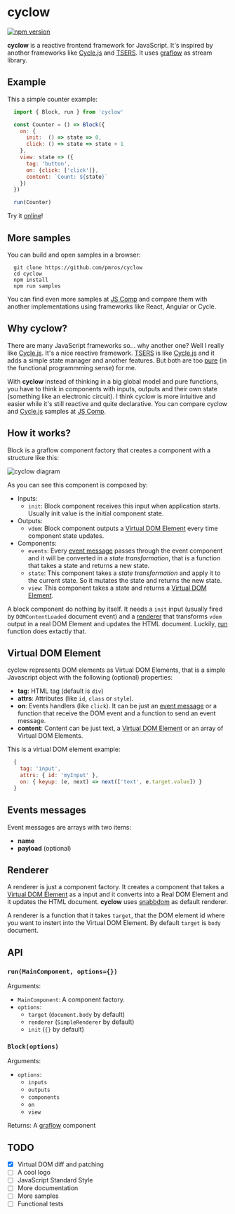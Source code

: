 # cyclow

[![npm version](https://badge.fury.io/js/cyclow.svg)](https://badge.fury.io/js/cyclow)

**cyclow**  is a reactive frontend framework for JavaScript. It's inspired by another frameworks like [Cycle.js] and [TSERS]. It uses [graflow] as stream library.

## Example
This a simple counter example:
```js
  import { Block, run } from 'cyclow'

  const Counter = () => Block({
    on: {
      init:  () => state => 0,
      click: () => state => state + 1
    },
    view: state => ({
      tag: 'button',
      on: {click: ['click']},
      content: `Count: ${state}`
    })
  })

  run(Counter)
```

Try it [online](http://www.webpackbin.com/VyUXX6cwM)!

## More samples
You can build and open samples in a browser:
```
  git clone https://github.com/pmros/cyclow
  cd cyclow
  npm install
  npm run samples
```

You can find even more samples at [JS Comp](http://blog.krawaller.se/jscomp/) and compare them with another implementations using frameworks like React, Angular or Cycle.

## Why cyclow?
There are many JavaScript frameworks so... why another one? Well I really like [Cycle.js]. It's a nice reactive framework. [TSERS] is like [Cycle.js] and it adds a simple state manager and another features. But both are too [pure](https://en.wikipedia.org/wiki/Pure_function) (in the functional programmming sense) for me.

With **cyclow** instead of thinking in a big global model and pure functions, you have to think in components with inputs, outputs and their own state (something like an electronic circuit). I think cyclow is more intuitive and easier while it's still reactive and quite declarative. You can compare cyclow and [Cycle.js] samples at [JS Comp].

## How it works?
Block is a graflow component factory that creates a component with a structure like this:

![cyclow diagram](https://rawgit.com/pmros/cyclow/master/diagrams/block.svg)

As you can see this component is composed by:
- Inputs:
  - `init`: Block component receives this input when application starts. Usually init value is the initial component state.
- Outputs:
  - `vdom`: Block component outputs a [Virtual DOM Element](#virtual-dom-element) every time component state updates.
- Components:
  - `events`: Every [event message](#event-message) passes through the event component and it will be converted in a *state transformation*, that is a function that takes a state and returns a new state.
  - `state`: This component takes a *state transformation* and apply it to the current state. So it mutates the state and returns the new state.
  - `view`: This component takes a state and returns a [Virtual DOM Element](#virtual-dom-element).

A block component do nothing by itself. It needs a `init` input (usually fired by `DOMContentLoaded` document event) and a [renderer](#renderer) that transforms `vdom` output in a real DOM Element and updates the HTML document. Luckily, [run](#run) function does extactly that.

## <a name="virtual-dom-element"></a>Virtual DOM Element
cyclow represents DOM elements as Virtual DOM Elements, that is a simple Javascript object with the following (optional) properties:
- **tag**: HTML tag (default is `div`)
- **attrs**: Attributes (like `id`, `class` or `style`).
- **on**: Events handlers (like `click`). It can be just an [event message](#event-messages) or a function that receive the DOM event and a function to send an event message.
- **content**: Content can be just text, a [Virtual DOM Element](#virtual-dom-element) or an array of Virtual DOM Elements.

This is a virtual DOM element example:
```js
  {
    tag: 'input',
    attrs: { id: 'myInput' },
    on: { keyup: (e, next) => next(['text', e.target.value]) }
  }
```

## <a name="event-messages"></a> Events messages
Event messages are arrays with two items:
- **name**
- **payload** (optional)

## <a name="renderer"></a> Renderer
A renderer is just a component factory. It creates a component that takes a [Virtual DOM Element](#virtual-dom-element) as a input and it converts into a Real DOM Element and it updates the HTML document. **cyclow** uses [snabbdom](https://github.com/snabbdom/snabbdom) as default renderer.

A renderer is a function that it takes `target`, that the DOM element id where you want to instert into the Virtual DOM Element. By default `target` is `body` document.

## API

### <a name="run"></a>```run(MainComponent, options={})```
Arguments:
- `MainComponent`: A component factory.
- `options`:
  - `target` (`document.body` by default)
  - `renderer` (`SimpleRenderer` by default)
  - `init` (`{}` by default)

### <a name="Block"></a>```Block(options)```
Arguments:
- `options`:
  - `inputs`
  - `outputs`
  - `components`
  - `on`
  - `view`

Returns: A [graflow] component

## <a name="TODO"></a> TODO
- [x] Virtual DOM diff and patching
- [ ] A cool logo
- [ ] JavaScript Standard Style
- [ ] More documentation
- [ ] More samples
- [ ] Functional tests

[graflow]: https://github.com/pmros/graflow
[Cycle.js]: https://cycle.js.org
[TSERS]: https://github.com/tsers-js/core
[JS Comp]: http://blog.krawaller.se/jscomp
